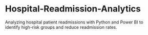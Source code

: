 # Hospital-Readmission-Analytics
Analyzing hospital patient readmissions with Python and Power BI to identify high-risk groups and reduce readmission rates.

